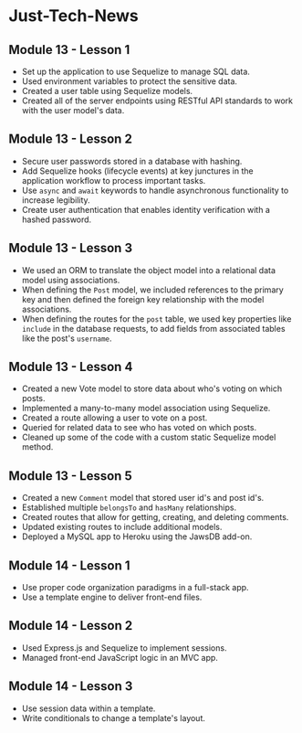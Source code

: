 # Just-Tech-News

## Module 13 - Lesson 1
* Set up the application to use Sequelize to manage SQL data.
* Used environment variables to protect the sensitive data.
* Created a user table using Sequelize models.
* Created all of the server endpoints using RESTful API standards to work with the user model's data.

## Module 13 - Lesson 2
* Secure user passwords stored in a database with hashing.
* Add Sequelize hooks (lifecycle events) at key junctures in the application workflow to process important tasks.
* Use `async` and `await` keywords to handle asynchronous functionality to increase legibility.
* Create user authentication that enables identity verification with a hashed password.

## Module 13 - Lesson 3
* We used an ORM to translate the object model into a relational data model using associations.
* When defining the `Post` model, we included references to the primary key and then defined the foreign key relationship with the model associations.
* When defining the routes for the `post` table, we used key properties like `include` in the database requests, to add fields from associated tables like the post's `username`.

## Module 13 - Lesson 4
* Created a new Vote model to store data about who's voting on which posts.
* Implemented a many-to-many model association using Sequelize.
* Created a route allowing a user to vote on a post.
* Queried for related data to see who has voted on which posts.
* Cleaned up some of the code with a custom static Sequelize model method.

## Module 13 - Lesson 5
* Created a new `Comment` model that stored user id's and post id's.
* Established multiple `belongsTo` and `hasMany` relationships.
* Created routes that allow for getting, creating, and deleting comments.
* Updated existing routes to include additional models.
* Deployed a MySQL app to Heroku using the JawsDB add-on.

## Module 14 - Lesson 1
* Use proper code organization paradigms in a full-stack app.
* Use a template engine to deliver front-end files.

## Module 14 - Lesson 2 
* Used Express.js and Sequelize to implement sessions.
* Managed front-end JavaScript logic in an MVC app.

## Module 14 - Lesson 3 
* Use session data within a template.
* Write conditionals to change a template's layout.